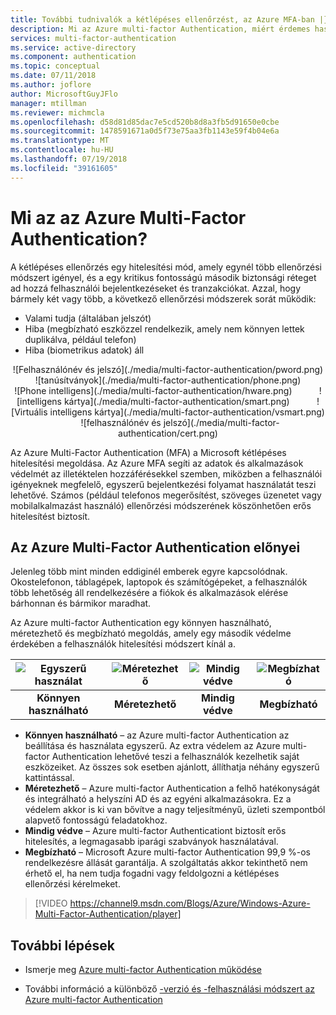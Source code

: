 ```yaml
---
title: További tudnivalók a kétlépéses ellenőrzést, az Azure MFA-ban |} A Microsoft Docs
description: Mi az Azure multi-factor Authentication, miért érdemes használni az MFA, és a különböző módszerek és a verzió érhető el.
services: multi-factor-authentication
ms.service: active-directory
ms.component: authentication
ms.topic: conceptual
ms.date: 07/11/2018
ms.author: joflore
author: MicrosoftGuyJFlo
manager: mtillman
ms.reviewer: michmcla
ms.openlocfilehash: d58d81d85dac7e5cd520b8d8a3fb5d91650e0cbe
ms.sourcegitcommit: 1478591671a0d5f73e75aa3fb1143e59f4b04e6a
ms.translationtype: MT
ms.contentlocale: hu-HU
ms.lasthandoff: 07/19/2018
ms.locfileid: "39161605"
---
```

# <a name="what-is-azure-multi-factor-authentication"></a>Mi az az Azure Multi-Factor Authentication?

A kétlépéses ellenőrzés egy hitelesítési mód, amely egynél több ellenőrzési módszert igényel, és a egy kritikus fontosságú második biztonsági réteget ad hozzá felhasználói bejelentkezéseket és tranzakciókat. Azzal, hogy bármely két vagy több, a következő ellenőrzési módszerek sorát működik:

* Valami tudja (általában jelszót)
* Hiba (megbízható eszközzel rendelkezik, amely nem könnyen lettek duplikálva, például telefon)
* Hiba (biometrikus adatok) áll

<center>![Felhasználónév és jelszó](./media/multi-factor-authentication/pword.png) &nbsp; &nbsp; &nbsp; &nbsp; &nbsp; ![tanúsítványok](./media/multi-factor-authentication/phone.png) &nbsp; &nbsp; &nbsp; &nbsp; &nbsp; ![Phone intelligens](./media/multi-factor-authentication/hware.png) &nbsp; &nbsp; &nbsp; &nbsp; &nbsp; ![intelligens kártya](./media/multi-factor-authentication/smart.png) &nbsp; &nbsp; &nbsp; &nbsp; &nbsp; ![Virtuális intelligens kártya](./media/multi-factor-authentication/vsmart.png) &nbsp; &nbsp; &nbsp; &nbsp; &nbsp; ![felhasználónév és jelszó](./media/multi-factor-authentication/cert.png)</center>

Az Azure Multi-Factor Authentication (MFA) a Microsoft kétlépéses hitelesítési megoldása. Az Azure MFA segíti az adatok és alkalmazások védelmét az illetéktelen hozzáférésekkel szemben, miközben a felhasználói igényeknek megfelelő, egyszerű bejelentkezési folyamat használatát teszi lehetővé. Számos (például telefonos megerősítést, szöveges üzenetet vagy mobilalkalmazást használó) ellenőrzési módszerének köszönhetően erős hitelesítést biztosít.

## <a name="why-use-azure-multi-factor-authentication"></a>Az Azure Multi-Factor Authentication előnyei
Jelenleg több mint minden eddiginél emberek egyre kapcsolódnak. Okostelefonon, táblagépek, laptopok és számítógépeket, a felhasználók több lehetőség áll rendelkezésére a fiókok és alkalmazások elérése bárhonnan és bármikor maradhat.

Az Azure multi-factor Authentication egy könnyen használható, méretezhető és megbízható megoldás, amely egy második védelme érdekében a felhasználók hitelesítési módszert kínál a.

| ![Egyszerű használat](./media/multi-factor-authentication/simple.png) | ![Méretezhető](./media/multi-factor-authentication/scalable.png) | ![Mindig védve](./media/multi-factor-authentication/protected.png) | ![Megbízható](./media/multi-factor-authentication/reliable.png) |
|:---:|:---:|:---:|:---:|
| **Könnyen használható** |**Méretezhető** |**Mindig védve** |**Megbízható** |

* **Könnyen használható** – az Azure multi-factor Authentication az beállítása és használata egyszerű. Az extra védelem az Azure multi-factor Authentication lehetővé teszi a felhasználók kezelhetik saját eszközeiket. Az összes sok esetben ajánlott, állíthatja néhány egyszerű kattintással.
* **Méretezhető** – Azure multi-factor Authentication a felhő hatékonyságát és integrálható a helyszíni AD és az egyéni alkalmazásokra. Ez a védelem akkor is ki van bővítve a nagy teljesítményű, üzleti szempontból alapvető fontosságú feladatokhoz.
* **Mindig védve** – Azure multi-factor Authenticationt biztosít erős hitelesítés, a legmagasabb iparági szabványok használatával.
* **Megbízható** – Microsoft Azure multi-factor Authentication 99,9 %-os rendelkezésre állását garantálja. A szolgáltatás akkor tekinthető nem érhető el, ha nem tudja fogadni vagy feldolgozni a kétlépéses ellenőrzési kérelmeket.

> [!VIDEO https://channel9.msdn.com/Blogs/Azure/Windows-Azure-Multi-Factor-Authentication/player]


## <a name="next-steps"></a>További lépések

- Ismerje meg [Azure multi-factor Authentication működése](concept-mfa-howitworks.md)

- További információ a különböző [-verzió és -felhasználási módszert az Azure multi-factor Authentication](concept-mfa-licensing.md)
